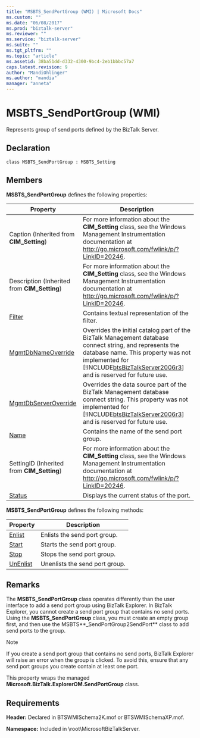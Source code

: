 ```yaml
---
title: "MSBTS_SendPortGroup (WMI) | Microsoft Docs"
ms.custom: ""
ms.date: "06/08/2017"
ms.prod: "biztalk-server"
ms.reviewer: ""
ms.service: "biztalk-server"
ms.suite: ""
ms.tgt_pltfrm: ""
ms.topic: "article"
ms.assetid: 38ba51dd-d332-4300-9bc4-2eb1bbbc57a7
caps.latest.revision: 9
author: "MandiOhlinger"
ms.author: "mandia"
manager: "anneta"
---
```

# MSBTS_SendPortGroup (WMI)
Represents group of send ports defined by the BizTalk Server.  
  
## Declaration  
  
```  
class MSBTS_SendPortGroup : MSBTS_Setting  
```  
  
## Members  
 **MSBTS_SendPortGroup** defines the following properties:  
  
|Property|Description|  
|--------------|-----------------|  
|Caption (Inherited from **CIM_Setting**)|For more information about the **CIM_Setting** class, see the Windows Management Instrumentation documentation at http://go.microsoft.com/fwlink/p/?LinkID=20246.|  
|Description (Inherited from **CIM_Setting**)|For more information about the **CIM_Setting** class, see the Windows Management Instrumentation documentation at http://go.microsoft.com/fwlink/p/?LinkID=20246.|  
|[Filter](../core/msbts-sendportgroup-filter-property-wmi.md)|Contains textual representation of the filter.|  
|[MgmtDbNameOverride](../core/msbts-sendportgroup-mgmtdbnameoverride-property-wmi.md)|Overrides the initial catalog part of the BizTalk Management database connect string, and represents the database name. This property was not implemented for [!INCLUDE[btsBizTalkServer2006r3](../includes/btsbiztalkserver2006r3-md.md)] and is reserved for future use.|  
|[MgmtDbServerOverride](../core/msbts-sendportgroup-mgmtdbserveroverride-property-wmi.md)|Overrides the data source part of the BizTalk Management database connect string. This property was not implemented for [!INCLUDE[btsBizTalkServer2006r3](../includes/btsbiztalkserver2006r3-md.md)] and is reserved for future use.|  
|[Name](../core/msbts-sendportgroup-name-property-wmi.md)|Contains the name of the send port group.|  
|SettingID (Inherited from **CIM_Setting**)|For more information about the **CIM_Setting** class, see the Windows Management Instrumentation documentation at http://go.microsoft.com/fwlink/p/?LinkID=20246.|  
|[Status](../core/msbts-sendportgroup-status-property-wmi.md)|Displays the current status of the port.|  
  
 **MSBTS_SendPortGroup** defines the following methods:  
  
|Property|Description|  
|--------------|-----------------|  
|[Enlist](../core/msbts-sendportgroup-enlist-method-wmi.md)|Enlists the send port group.|  
|[Start](../core/msbts-sendportgroup-start-method-wmi.md)|Starts the send port group.|  
|[Stop](../core/msbts-sendportgroup-stop-method-wmi.md)|Stops the send port group.|  
|[UnEnlist](../core/msbts-sendportgroup-unenlist-method-wmi.md)|Unenlists the send port group.|  
  
## Remarks  
 The **MSBTS_SendPortGroup** class operates differently than the user interface to add a send port group using BizTalk Explorer. In BizTalk Explorer, you cannot create a send port group that contains no send ports. Using the **MSBTS_SendPortGroup** class, you must create an empty group first, and then use the MSBTS**_SendPortGroup2SendPort** class to add send ports to the group.  
  
> [!NOTE]
>  If you create a send port group that contains no send ports, BizTalk Explorer will raise an error when the group is clicked. To avoid this, ensure that any send port groups you create contain at least one port.  
  
 This property wraps the managed **Microsoft.BizTalk.ExplorerOM.SendPortGroup** class.   
  
## Requirements  
 **Header:** Declared in BTSWMISchema2K.mof or BTSWMISchemaXP.mof.  
  
 **Namespace:** Included in \root\MicrosoftBizTalkServer.